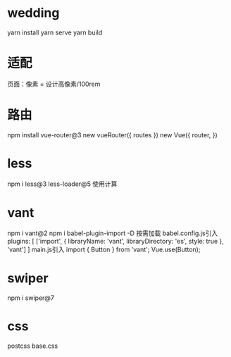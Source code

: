 # wedding
  yarn install
  yarn serve
  yarn build

# 适配
  <script type="text/javascript">
    // 适配 控制根像素
    function getFontSize() {
      const widths = document.documentElement.clientWidth;
      const rootFont = (widths*100)/375; // 375设计稿宽
      document.documentElement.style.fontSize = rootFont+'px';
    }
    getFontSize();
    window.onresize = getFontSize;
  </script>
  页面：像素 = 设计高像素/100rem

# 路由
  npm install vue-router@3
  new vueRouter({
    routes
  })
  new Vue({
    router,
  })

# less
  npm i less@3 less-loader@5
  使用计算

# vant
  npm i vant@2
  npm i babel-plugin-import -D
  按需加载 
  babel.config.js引入
  plugins: [
    ['import', {
      libraryName: 'vant',
      libraryDirectory: 'es',
      style: true
    }, 'vant']
  ]
  main.js引入
  import { Button } from 'vant';
  Vue.use(Button);

# swiper
  npm i swiper@7

# css
  postcss base.css  


